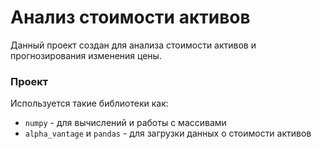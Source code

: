 # Анализ стоимости активов

Данный проект создан для анализа стоимости активов и прогнозирования изменения цены.

### Проект

Используется такие библиотеки как:

* `numpy` - для вычислений и работы с массивами
* `alpha_vantage` и `pandas` - для загрузки данных о стоимости активов